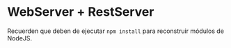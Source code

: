 # WebServer + RestServer

Recuerden que deben de ejecutar  ```npm install``` para reconstruir módulos de NodeJS.